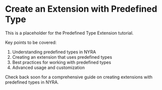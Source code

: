 # Create an Extension with Predefined Type

This is a placeholder for the Predefined Type Extension tutorial. 

Key points to be covered:
1. Understanding predefined types in NYRA
2. Creating an extension that uses predefined types
3. Best practices for working with predefined types
4. Advanced usage and customization

Check back soon for a comprehensive guide on creating extensions with predefined types in NYRA.

